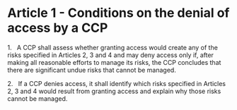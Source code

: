 # Article 1 - Conditions on the denial of access by a CCP


1.   A CCP shall assess whether granting access would create any of the risks specified in Articles 2, 3 and 4 and may deny access only if, after making all reasonable efforts to manage its risks, the CCP concludes that there are significant undue risks that cannot be managed.

2.   If a CCP denies access, it shall identify which risks specified in Articles 2, 3 and 4 would result from granting access and explain why those risks cannot be managed.
